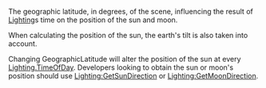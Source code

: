 The geographic latitude, in degrees, of the scene, influencing the result of [Lighting](https://developer.roblox.com/en-us/api-reference/class/Lighting)s time on the position of the sun and moon.

When calculating the position of the sun, the earth's tilt is also taken into account.

Changing GeographicLatitude will alter the position of the sun at every [Lighting.TimeOfDay](https://developer.roblox.com/en-us/api-reference/property/Lighting/TimeOfDay). Developers looking to obtain the sun or moon's position should use [Lighting:GetSunDirection](https://developer.roblox.com/en-us/api-reference/function/Lighting/GetSunDirection) or [Lighting:GetMoonDirection](https://developer.roblox.com/en-us/api-reference/function/Lighting/GetMoonDirection).
